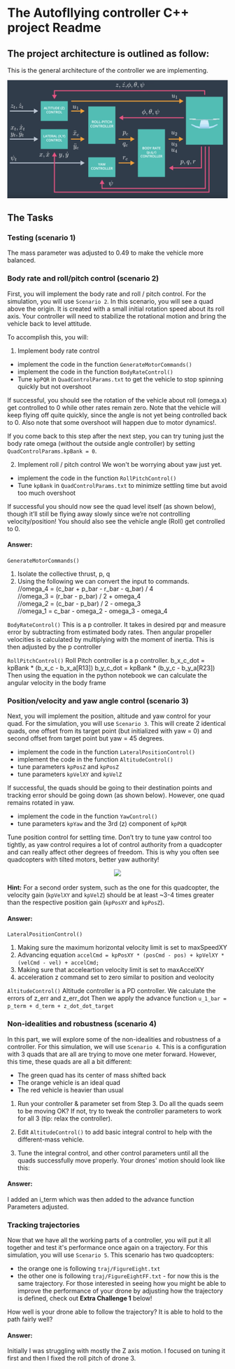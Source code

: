 # The Autofllying controller C++ project Readme #


## The project architecture is outlined as follow:
This is the general architecture of the controller we are implementing.

![Achitecture](./Images/Architect.png)

## The Tasks

### Testing (scenario 1)

The mass parameter was adjusted to 0.49 to make the vehicle more balanced.


### Body rate and roll/pitch control (scenario 2) ###

First, you will implement the body rate and roll / pitch control.  For the simulation, you will use `Scenario 2`.  In this scenario, you will see a quad above the origin.  It is created with a small initial rotation speed about its roll axis.  Your controller will need to stabilize the rotational motion and bring the vehicle back to level attitude.

To accomplish this, you will:

1. Implement body rate control

 - implement the code in the function `GenerateMotorCommands()`
 - implement the code in the function `BodyRateControl()`
 - Tune `kpPQR` in `QuadControlParams.txt` to get the vehicle to stop spinning quickly but not overshoot

If successful, you should see the rotation of the vehicle about roll (omega.x) get controlled to 0 while other rates remain zero.  Note that the vehicle will keep flying off quite quickly, since the angle is not yet being controlled back to 0.  Also note that some overshoot will happen due to motor dynamics!.

If you come back to this step after the next step, you can try tuning just the body rate omega (without the outside angle controller) by setting `QuadControlParams.kpBank = 0`.

2. Implement roll / pitch control
We won't be worrying about yaw just yet.

 - implement the code in the function `RollPitchControl()`
 - Tune `kpBank` in `QuadControlParams.txt` to minimize settling time but avoid too much overshoot

If successful you should now see the quad level itself (as shown below), though it’ll still be flying away slowly since we’re not controlling velocity/position!  You should also see the vehicle angle (Roll) get controlled to 0.

#### Answer:
`GenerateMotorCommands()`
1. Isolate the collective thrust, p, q
2. Using the following we can convert the input to commands.  
//omega_4 = (c_bar + p_bar - r_bar - q_bar) / 4  
//omega_3 = (r_bar - p_bar) / 2 + omega_4  
//omega_2 = (c_bar - p_bar) / 2 - omega_3  
//omega_1 = c_bar - omega_2 - omega_3 - omega_4  

`BodyRateControl()`
This is a p controller. It takes in desired pqr and measure error by subtracting
from estimated body rates. Then angular propeller velocities is calculated by
multiplying with the moment of inertia. This is then adjusted by the p controller

`RollPitchControl()`
Roll Pitch controller is a p controller.
b_x_c_dot = kpBank * (b_x_c - b_x_a[R13])
b_y_c_dot = kpBank * (b_y_c - b_y_a[R23])
Then using the equation in the python notebook we can calculate the angular
velocity in the body frame

### Position/velocity and yaw angle control (scenario 3) ###

Next, you will implement the position, altitude and yaw control for your quad.  For the simulation, you will use `Scenario 3`.  This will create 2 identical quads, one offset from its target point (but initialized with yaw = 0) and second offset from target point but yaw = 45 degrees.

 - implement the code in the function `LateralPositionControl()`
 - implement the code in the function `AltitudeControl()`
 - tune parameters `kpPosZ` and `kpPosZ`
 - tune parameters `kpVelXY` and `kpVelZ`

If successful, the quads should be going to their destination points and tracking error should be going down (as shown below). However, one quad remains rotated in yaw.

 - implement the code in the function `YawControl()`
 - tune parameters `kpYaw` and the 3rd (z) component of `kpPQR`

Tune position control for settling time. Don’t try to tune yaw control too tightly, as yaw control requires a lot of control authority from a quadcopter and can really affect other degrees of freedom.  This is why you often see quadcopters with tilted motors, better yaw authority!

<p align="center">
<img src="animations/scenario3.gif" width="500"/>
</p>

**Hint:**  For a second order system, such as the one for this quadcopter, the velocity gain (`kpVelXY` and `kpVelZ`) should be at least ~3-4 times greater than the respective position gain (`kpPosXY` and `kpPosZ`).

#### Answer:
`LateralPositionControl()`
1. Making sure the maximum horizontal velocity limit is set to maxSpeedXY
2. Advancing equation
`accelCmd = kpPosXY * (posCmd - pos) + kpVelXY * (velCmd - vel) + accelCmd;`
3. Making sure that acceleartion velocity limit is set to maxAccelXY
4. acceleration z command set to zero similar to position and veolocity

`AltitudeControl()`
Altitude controller is a PD controller.
We calculate the errors of z_err and z_err_dot
Then we apply the advance function
`u_1_bar = p_term + d_term + z_dot_dot_target`

### Non-idealities and robustness (scenario 4) ###

In this part, we will explore some of the non-idealities and robustness of a controller.  For this simulation, we will use `Scenario 4`.  This is a configuration with 3 quads that are all are trying to move one meter forward.  However, this time, these quads are all a bit different:
 - The green quad has its center of mass shifted back
 - The orange vehicle is an ideal quad
 - The red vehicle is heavier than usual

1. Run your controller & parameter set from Step 3.  Do all the quads seem to be moving OK?  If not, try to tweak the controller parameters to work for all 3 (tip: relax the controller).

2. Edit `AltitudeControl()` to add basic integral control to help with the different-mass vehicle.

3. Tune the integral control, and other control parameters until all the quads successfully move properly.  Your drones' motion should look like this:

#### Answer:
I added an i_term which was then added to the advance function
Parameters adjusted.

### Tracking trajectories ###

Now that we have all the working parts of a controller, you will put it all together and test it's performance once again on a trajectory.  For this simulation, you will use `Scenario 5`.  This scenario has two quadcopters:
 - the orange one is following `traj/FigureEight.txt`
 - the other one is following `traj/FigureEightFF.txt` - for now this is the same trajectory.  For those interested in seeing how you might be able to improve the performance of your drone by adjusting how the trajectory is defined, check out **Extra Challenge 1** below!

How well is your drone able to follow the trajectory?  It is able to hold to the path fairly well?

#### Answer:
Initially I was struggling with mostly the Z axis motion. I focused on tuning it first and then I fixed the roll pitch of drone 3.

